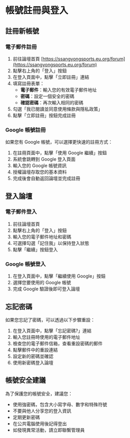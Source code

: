 # 帳號註冊與登入

## 註冊新帳號

### 電子郵件註冊

1. 前往論壇首頁 [https://ssangyongsports.eu.org/forum](https://ssangyongsports.eu.org/forum)
2. 點擊右上角的「登入」按鈕
3. 在登入頁面中，點擊「立即註冊」連結
4. 填寫註冊表單：
   - **電子郵件**：輸入您的有效電子郵件地址
   - **密碼**：設定一個安全的密碼
   - **確認密碼**：再次輸入相同的密碼
5. 勾選「我已閱讀並同意使用條款與隱私政策」
6. 點擊「立即註冊」按鈕完成註冊

### Google 帳號註冊

如果您有 Google 帳號，可以選擇更快速的註冊方式：

1. 在註冊頁面中，點擊「使用 Google 繼續」按鈕
2. 系統會跳轉到 Google 登入頁面
3. 輸入您的 Google 帳號資訊
4. 授權論壇存取您的基本資料
5. 完成後會自動返回論壇並完成註冊

## 登入論壇

### 電子郵件登入

1. 前往論壇首頁
2. 點擊右上角的「登入」按鈕
3. 輸入您的電子郵件地址和密碼
4. 可選擇勾選「記住我」以保持登入狀態
5. 點擊「繼續」按鈕登入

### Google 帳號登入

1. 在登入頁面中，點擊「繼續使用 Google」按鈕
2. 選擇您要使用的 Google 帳號
3. 完成 Google 驗證後即可登入論壇

## 忘記密碼

如果您忘記了密碼，可以透過以下步驟重設：

1. 在登入頁面中，點擊「忘記密碼?」連結
2. 輸入您註冊時使用的電子郵件地址
3. 檢查您的電子郵件信箱，查看重設密碼的郵件
4. 點擊郵件中的重設連結
5. 設定新的密碼並確認
6. 使用新密碼登入論壇

## 帳號安全建議

為了保護您的帳號安全，建議您：

- 使用強密碼，包含大小寫字母、數字和特殊符號
- 不要與他人分享您的登入資訊
- 定期更新密碼
- 在公共電腦使用後記得登出
- 如發現異常活動，請立即聯繫管理員

